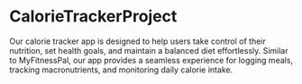 # CalorieTrackerProject
Our calorie tracker app is designed to help users take control of their nutrition, set health goals, and maintain a balanced diet effortlessly. Similar to MyFitnessPal, our app provides a seamless experience for logging meals, tracking macronutrients, and monitoring daily calorie intake.
